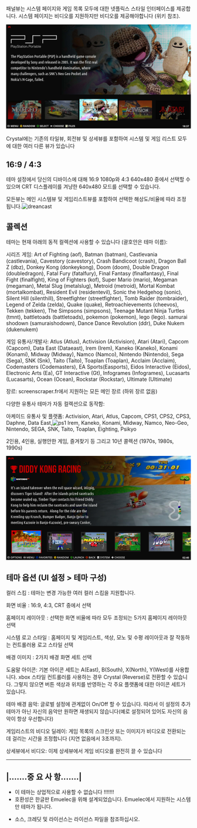 

패널뷰는 시스템 페이지와 게임 목록 모두에 대한 넷플릭스 스타일 인터페이스를 제공합니다. 시스템 페이지는 비디오를 지원하지만 비디오를 제공해야합니다 (위키 참조).

![alt text](https://github.com/dm2912/Crystal/blob/master/screens/panel-system.jpg?raw=true)

Crystal에는 기존의 타일뷰, 회전뷰 및 상세뷰를 포함하여 시스템 및 게임 리스트 모두에 대한 여러 다른 뷰가 있습니다

## 16:9 / 4:3

테마 설정에서 당신의 디바이스에 대해 16:9 1080p와 4:3 640x480 중에서 선택할 수 있으며 CRT 디스플레이를 겨냥한 640x480 모드를 선택할 수 있습니다.

모든뷰는 메인 시스템뷰 및 게임리스트뷰를 포함하여 선택한 해상도/비율에 따라 조정됩니다.![dreancast](https://github.com/coreelecemuelec/es-theme-lzgames/assets/130667604/3856965c-d8d9-46b0-acbc-678724d52e61)


## 콜렉션

테마는 현재 아래의 동적 컬렉션에 사용할 수 있습니다 (괄호안은 테마 이름):

시리즈 게임: Art of Fighting (aof), Batman (batman), Castlevania (castlevania), Cavestory (cavestory), Crash Bandicoot (crash), Dragon Ball Z (dbz), Donkey Kong (donkeykong), Doom (doom), Double Dragon (doubledragon), Fatal Fury (fatalfury), Final Fantasy (finalfantasy), Final Fight (finalfight),  King of Fighters (kof), Super Mario (mario), Megaman (megaman), Metal Slug (metalslug), Metroid (metroid), Mortal Kombat (mortalkombat), Resident Evil (residentevil), Sonic the Hedgehog (sonic), Silent Hill (silenthill), Streetfighter (streetfighter), Tomb Raider (tombraider), Legend of Zelda (zelda), Quake (quake), Retroachievements (cheevos), Tekken (tekken), The Simpsons (simpsons), Teenage Mutant Ninja Turtles (tmnt), battletoads (battletoads), pokemon (pokemon), lego (lego). samurai shodown (samuraishodown), Dance Dance Revolution (ddr), Duke Nukem (dukenukem)

게임 유통사/개발사: Atlus (Atlus), Activision (Activision), Atari (Atari), Capcom (Capcom), Data East (Dataeast), Irem (Irem), Kaneko (Kaneko), Konami (Konami), Midway (Midway), Namco (Namco), Nintendo (Nintendo), Sega (Sega), SNK (Snk), Taito (Taito), Toaplan (Toaplan), Acclaim (Acclaim), Codemasters (Codemasters), EA Sports(Easports), Eidos Interactive (Eidos), Electronic Arts (Ea), GT Interactive (Gt), Infogrames (Infogrames), Lucasarts (Lucasarts), Ocean (Ocean), Rockstar (Rockstar), Ultimate (Ultimate)

장르: screenscraper.fr에서 지원하는 모든 메인 장르 (하위 장르 없음)

다양한 유통사 테마가 자동 컬렉션으로 동작함:

아케이드 유통사 및 플랫폼: Activision, Atari, Atlus, Capcom, CPS1, CPS2, CPS3, Daphne, Data East,![ps1](https://github.com/coreelecemuelec/es-theme-lzgames/assets/130667604/d33c5adf-2dc7-40b4-920b-c3a30ccec18d)
 Irem, Kaneko, Konami, Midway, Namco, Neo-Geo, Nintendo, SEGA, SNK, Taito, Toaplan, Eighting, Psikyo

2인용, 4인용, 실행안한 게임, 즐겨찾기 등 그리고 10년 콜렉션 (1970s, 1980s, 1990s)

![alt text](https://github.com/dm2912/Crystal/blob/master/screens/panel-gamelist.jpg?raw=true)

## 테마 옵션 (UI 설정 > 테마 구성)

컬러 스킴 : 테마는 변경 가능한 여러 컬러 스킴을 지원합니다.

화면 비율 : 16:9, 4:3, CRT 중에서 선택

홈페이지 레이아웃 : 선택한 화면 비율에 따라 모두 조정되는 5가지 홈페이지 레이아웃 선택

시스템 로고 스타일 : 홈페이지 및 게임리스트, 색상, 모노 및 수평 레이아웃과 잘 작동하는 컨트롤러용 로고 스타일 선택

배경 이미지 : 2가지 배경 화면 세트 선택

도움말 아이콘: 기본 아이콘 세트는 A(East), B(South), X(North), Y(West)를 사용합니다. xbox 스타일 컨트롤러를 사용하는 경우 Crystal (Reverse)로 전환할 수 있습니다. 그렇지 않으면 버튼 색상과 위치를 반영하는 각 주요 플랫폼에 대한 아이콘 세트가 있습니다.

테마 배경 음악: 글로벌 설정에 관계없이 On/Off 할 수 있습니다. 따라서 이 설정의 추가 테마가 아닌 자신의 음악만 원하면 재생되지 않습니다(예로 설정되어 있어도 자신의 음악이 항상 우선합니다)

게임리스트의 비디오 딜레이: 게임 목록의 스크린샷 또는 이미지가 비디오로 전환되는 데 걸리는 시간을 조정합니다 (지연 없음에서 3초까지).

상세뷰에서 비디오: 이제 상세뷰에서 게임 비디오를 완전히 끌 수 있습니다

---

## |.......중 요 사 항.......|

* 이 테마는 상업적으로 사용할 수 없습니다 !!!!!!!
* 호환성은 한글판 Emuelec을 위해 설계되었습니다. Emuelec에서 지원하는 시스템만 테마가 됩니다. 


+ 소스, 크레딧 및 라이선스는 라이선스 파일을 참조하십시오.

